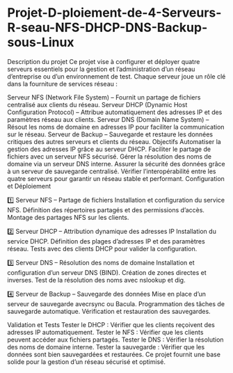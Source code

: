 # Projet-D-ploiement-de-4-Serveurs-R-seau-NFS-DHCP-DNS-Backup-sous-Linux
Description du projet
Ce projet vise à configurer et déployer quatre serveurs essentiels pour la gestion et l’administration d’un réseau d’entreprise ou d’un environnement de test. Chaque serveur joue un rôle clé dans la fourniture de services réseau :

Serveur NFS (Network File System) – Fournit un partage de fichiers centralisé aux clients du réseau.
Serveur DHCP (Dynamic Host Configuration Protocol) – Attribue automatiquement des adresses IP et des paramètres réseau aux clients.
Serveur DNS (Domain Name System) – Résout les noms de domaine en adresses IP pour faciliter la communication sur le réseau.
Serveur de Backup – Sauvegarde et restaure les données critiques des autres serveurs et clients du réseau.
Objectifs
Automatiser la gestion des adresses IP grâce au serveur DHCP.
Faciliter le partage de fichiers avec un serveur NFS sécurisé.
Gérer la résolution des noms de domaine via un serveur DNS interne.
Assurer la sécurité des données grâce à un serveur de sauvegarde centralisé.
Vérifier l’interopérabilité entre les quatre serveurs pour garantir un réseau stable et performant.
Configuration et Déploiement

1️⃣ Serveur NFS – Partage de fichiers
Installation et configuration du service NFS.
Définition des répertoires partagés et des permissions d’accès.
Montage des partages NFS sur les clients.

2️⃣ Serveur DHCP – Attribution dynamique des adresses IP
Installation du service DHCP.
Définition des plages d’adresses IP et des paramètres réseau.
Tests avec des clients DHCP pour valider la configuration.

3️⃣ Serveur DNS – Résolution des noms de domaine
Installation et configuration d’un serveur DNS (BIND).
Création de zones directes et inverses.
Test de la résolution des noms avec nslookup et dig.

4️⃣ Serveur de Backup – Sauvegarde des données
Mise en place d’un serveur de sauvegarde avecrsync ou Bacula.
Programmation des tâches de sauvegarde automatique.
Vérification et restauration des sauvegardes.


Validation et Tests
Tester le DHCP : Vérifier que les clients reçoivent des adresses IP automatiquement.
Tester le NFS : Vérifier que les clients peuvent accéder aux fichiers partagés.
Tester le DNS : Vérifier la résolution des noms de domaine interne.
Tester la sauvegarde : Vérifier que les données sont bien sauvegardées et restaurées.
Ce projet fournit une base solide pour la gestion d’un réseau sécurisé et optimisé.
